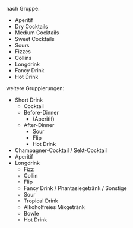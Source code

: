 nach Gruppe:

  * Aperitif
  * Dry Cocktails
  * Medium Cocktails
  * Sweet Cocktails
  * Sours
  * Fizzes
  * Collins
  * Longdrink
  * Fancy Drink
  * Hot Drink

weitere Gruppierungen:

  * Short Drink
    * Cocktail
    * Before-Dinner
      * (Aperitif)
    * After-Dinner
      * Sour
      * Flip
      * Hot Drink
  * Champagner-Cocktail / Sekt-Cocktail
  * Aperitif
  * Longdrink
    * Fizz
    * Collin
    * Flip
    * Fancy Drink / Phantasiegetränk / Sonstige
    * Sour
    * Tropical Drink
    * Alkoholfreies Mixgetränk
    * Bowle
    * Hot Drink